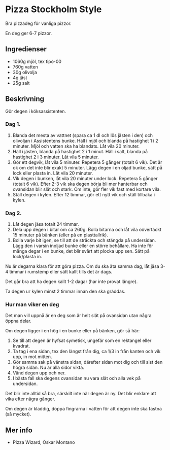 # Pizza Stockholm Style

Bra pizzadeg för vanliga pizzor.

En deg ger 6-7 pizzor.

## Ingredienser

- 1060g mjöl, tex tipo-00
- 760g vatten
- 30g olivolja
- 4g jäst
- 25g salt


## Beskrivning

Gör degen i köksassistenten.

### Dag 1.

1. Blanda det mesta av vattnet (spara ca 1 dl och lös jästen i den) och olivoljan i Assistentens bunke. Häll i mjöl och blanda på hastighet 1 i 2 minuter. Mjöl och vatten ska ha blandats. Låt vila 20 minuter.
2. Häll i jästen, blanda på hastighet 2 i 1 minut. Häll i salt, blanda på hastighet 2 i 3 minuter. Låt vila 5 minuter.
3. Gör ett degvik, låt vila 5 minuter. Repetera 5 gånger (totalt 6 vik). Det är ok om det inte blir exakt 5 minuter. Lägg degen i en oljad bunke, sätt på lock eller plasta in. Låt vila 20 minuter.
4. Vik degen i bunken, låt vila 20 minuter under lock. Repetera 5 gånger (totalt 6 vik). Efter 2-3 vik ska degen börja bli mer hanterbar och ovansidan blir slät och stark. Om inte, gör fler vik fast med kortare vila.
5. Ställ degen i kylen. Efter 12 timmar, gör ett nytt vik och ställ tillbaka i kylen.

### Dag 2.

1. Låt degen jäsa totalt 24 timmar.
2. Dela upp degen i bitar om ca 260g. Bolla bitarna och låt vila oövertäckt 15 minuter på bänken (eller på en plasttallrik).
3. Bolla varje bit igen, se till att de sträckta och stängda på undersidan. Lägg den i varsin inoljad bunke eller en större behållare. Ha inte för många degar i en bunke, det blir svårt att plocka upp sen. Sätt på lock/plasta in.

Nu är degarna klara för att göra pizza. Om du ska äta samma dag, låt jäsa 3-4 timmar i rumstemp eller sätt kallt tills det är dags.

Det går bra att ha degen kallt 1-2 dagar (har inte provat längre).

Ta degen ur kylen minst 2 timmar innan den ska gräddas.

### Hur man viker en deg

Det man vill uppnå är en deg som är helt slät på ovansidan utan några öppna delar. 

Om degen ligger i en hög i en bunke eller på bänken, gör så här:

1. Se till att degen är hyfsat symetisk, ungefär som en rektangel eller kvadrat.
2. Ta tag i ena sidan, tex den längst från dig, ca 1/3 in från kanten och vik upp, in mot mitten. 
3. Gör samma sak på vänstra sidan, därefter sidan mot dig och till sist den högra sidan. Nu är alla sidor vikta.
4. Vänd degen upp och ner.
5. I bästa fall ska degens ovansidan nu vara slät och alla vek på undersidan.

Det blir inte alltid så bra, särskilt inte när degen är ny. Det blir enklare att vika efter några gånger.

Om degen är kladdig, doppa fingrarna i vatten för att degen inte ska fastna (så mycket).

## Mer info

- Pizza Wizard, Oskar Montano